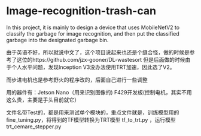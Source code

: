 # Image-recognition-trash-can
In this project, it is mainly to design a device that uses MobileNetV2 to classify the garbage for image recognition, and then put the classified garbage into the designated garbage bin.

由于英语不好，所以就说中文了，这个项目说起来也还是个缝合怪，做的时候是参考了这位的https://github.com/jzx-gooner/DL-wastesort
但是后面做的时候由于个人水平问题，发现Inception V3没办法使用TRT加速，因此选了V2。

而步进电机也是参考野火的程序改的，后面自己进行一些调整

用的器件有：Jetson Nano（用来识别图像的) F429开发板(控制电机，其实不用这么贵，主要是手头目前就它）

文件名带Test的，都是用来测试单个模块的，重点文件就是，训练模型用的fine_tuning.py，将得到的TF模型转换为TRT模型 tf_to_trt.py ，运行模型trt_cemare_stepper.py     
